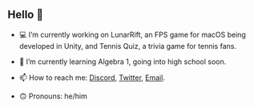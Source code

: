 ## Hello 👋

- 💻 I’m currently working on LunarRift, an FPS game for macOS being developed in Unity, and Tennis Quiz, a trivia game for tennis fans.

- 📐 I’m currently learning Algebra 1, going into high school soon.
 
- 📫 How to reach me: [Discord](https://discordapp.com/users/463024798784815105/), [Twitter](https://twitter.com/jam3shug), [Email](https://mail.google.com/mail/u/0/?fs=1&to=jameshug678@gmail.com&tf=cm).

- 🙃 Pronouns: he/him
